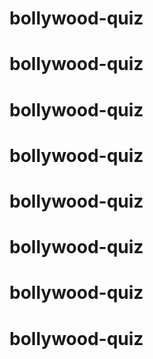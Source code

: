 # bollywood-quiz
# bollywood-quiz
# bollywood-quiz
# bollywood-quiz
# bollywood-quiz
# bollywood-quiz
# bollywood-quiz
# bollywood-quiz
